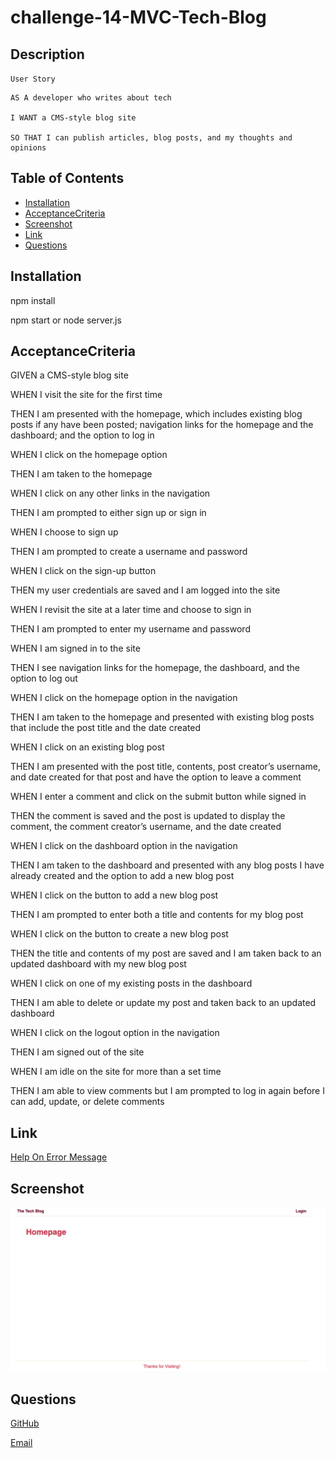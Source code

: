 # challenge-14-MVC-Tech-Blog
## Description
  `User Story`

    AS A developer who writes about tech
    
    I WANT a CMS-style blog site
    
    SO THAT I can publish articles, blog posts, and my thoughts and opinions


  ## Table of Contents 
  * [Installation](#installation)
  * [AcceptanceCriteria](#acceptancecriteria)
  * [Screenshot](#screenshot)
  * [Link](#link)
  * [Questions](#questions)
    

  ## Installation
  npm install

  npm start or node server.js

  ## AcceptanceCriteria

  GIVEN a CMS-style blog site
  
  WHEN I visit the site for the first time

  THEN I am presented with the homepage, which includes existing blog posts if any have been posted; navigation links for the homepage and the dashboard; and the option to log in

  WHEN I click on the homepage option

  THEN I am taken to the homepage

  WHEN I click on any other links in the navigation
  
  THEN I am prompted to either sign up or sign in
  
  WHEN I choose to sign up

  THEN I am prompted to create a username and password
  
  WHEN I click on the sign-up button
  
  THEN my user credentials are saved and I am logged into the site
  
  WHEN I revisit the site at a later time and choose to sign in

  THEN I am prompted to enter my username and password
  
  WHEN I am signed in to the site
  
  THEN I see navigation links for the homepage, the dashboard, and the option to log out
  
  WHEN I click on the homepage option in the navigation
  
  THEN I am taken to the homepage and presented with existing blog posts that include the post title and the date created

  WHEN I click on an existing blog post

  THEN I am presented with the post title, contents, post creator’s username, and date created for that post and have the option to leave a comment

  WHEN I enter a comment and click on the submit button while signed in

  THEN the comment is saved and the post is updated to display the comment, the comment creator’s username, and the date created

  WHEN I click on the dashboard option in the navigation

  THEN I am taken to the dashboard and presented with any blog posts I have already created and the option to add a new blog post

  WHEN I click on the button to add a new blog post
  
  THEN I am prompted to enter both a title and contents for my blog post
  
  WHEN I click on the button to create a new blog post
  
  THEN the title and contents of my post are saved and I am taken back to an updated dashboard with my new blog post
  
  WHEN I click on one of my existing posts in the dashboard
  
  THEN I am able to delete or update my post and taken back to an updated dashboard
  
  WHEN I click on the logout option in the navigation
  
  THEN I am signed out of the site
  
  WHEN I am idle on the site for more than a set time
  
  THEN I am able to view comments but I am prompted to log in again before I can add, update, or delete comments


  ## Link
  [Help On Error Message](https://stackoverflow.com/questions/36558909/route-get-requires-callback-functions-but-got-a-object-undefined)

  ## Screenshot
  ![Screenshot](./public/images/screenshot.png)

  ## Questions
  [GitHub](https://github.com/jerismith32)
  
  [Email](jerismith32@gmail.com)
